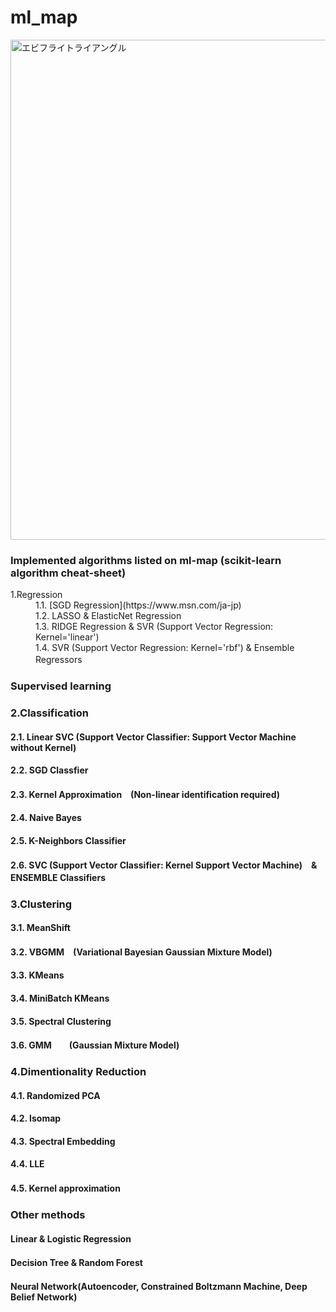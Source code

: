 # ml_map
<img width="800" src="https://user-images.githubusercontent.com/60038634/138719935-d4cf8094-9cc3-4afd-ace5-aa6a8b134af3.png" alt="エビフライトライアングル" title="サンプル">

### Implemented algorithms listed on ml-map (scikit-learn algorithm cheat-sheet)  

<dl> 
  <dt> 1.Regression </dt> 
  <dd> 1.1. [SGD Regression](https://www.msn.com/ja-jp) </dd>
  <dd> 1.2. LASSO & ElasticNet Regression </dd>
  <dd> 1.3. RIDGE Regression & SVR (Support Vector Regression: Kernel='linear') </dd>
  <dd> 1.4. SVR (Support Vector Regression: Kernel='rbf') & Ensemble Regressors　　</dd>
</dl> 

### Supervised learning 
### 2.Classification
#### 2.1. Linear SVC (Support Vector Classifier: Support Vector Machine without Kernel)
#### 2.2. SGD Classfier
#### 2.3. Kernel Approximation　(Non-linear identification required)
#### 2.4. Naive Bayes
#### 2.5. K-Neighbors Classifier
#### 2.6. SVC (Support Vector Classifier: Kernel Support Vector Machine)　& ENSEMBLE Classifiers　

### 3.Clustering
#### 3.1. MeanShift
#### 3.2. VBGMM　(Variational Bayesian Gaussian Mixture Model)
#### 3.3. KMeans
#### 3.4. MiniBatch KMeans
#### 3.5. Spectral Clustering
#### 3.6. GMM　　(Gaussian Mixture Model)

### 4.Dimentionality Reduction
#### 4.1. Randomized PCA
#### 4.2. Isomap
#### 4.3. Spectral Embedding
#### 4.4. LLE
#### 4.5. Kernel approximation　　

### Other methods ###
#### Linear & Logistic Regression
#### Decision Tree & Random Forest　
#### Neural Network(Autoencoder, Constrained Boltzmann Machine, Deep Belief Network)
